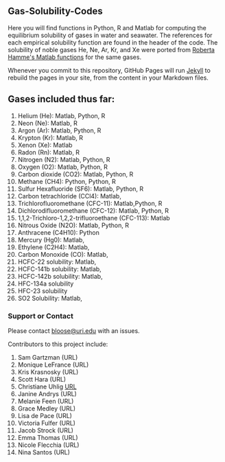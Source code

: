 ## Gas-Solubility-Codes

Here you will find functions in Python, R and Matlab for computing the equilibrium solubility of gases in water and seawater. The references for each empirical solubility function are found in the header of the code.   The solubility of noble gases He, Ne, Ar, Kr, and Xe were ported from [Roberta Hamme's Matlab functions](https://web.uvic.ca/~rhamme/download.html) for the same gases.

Whenever you commit to this repository, GitHub Pages will run [Jekyll](https://jekyllrb.com/) to rebuild the pages in your site, from the content in your Markdown files.

## Gases included thus far:
1. Helium (He): Matlab, Python, R
2. Neon (Ne): Matlab, R
3. Argon (Ar):  Matlab, Python, R
4. Krypton (Kr): Matlab, R
5. Xenon (Xe): Matlab
6. Radon (Rn): Matlab, R
7. Nitrogen (N2): Matlab, Python, R
8. Oxygen (O2): Matlab, Python, R
9. Carbon dioxide (CO2): Matlab, Python, R
10. Methane (CH4):  Python, Python, R
11. Sulfur Hexafluoride (SF6): Matlab, Python, R
12. Carbon tetrachloride (CCl4): Matlab, 
13. Trichlorofluoromethane (CFC-11): Matlab,Python, R
14. Dichlorodifluoromethane (CFC-12): Matlab, Python, R
15. 1,1,2-Trichloro-1,2,2-trifluoroethane (CFC-113): Matlab 
16. Nitrous Oxide (N2O): Matlab, Python, R
17. Anthracene (C4H10): Python 
18. Mercury (Hg0): Matlab,
19. Ethylene (C2H4): Matlab, 
20. Carbon Monoxide (CO): Matlab,
21. HCFC-22 solubility: Matlab,
22. HCFC-141b solubility: Matlab,
23. HCFC-142b solubility: Matlab,
24. HFC-134a solubility
25. HFC-23 solubility
26. SO2 Solubility: Matlab,

### Support or Contact

Please contact bloose@uri.edu with an issues.

Contributors to this project include:

1. Sam Gartzman (URL)
2. Monique LeFrance (URL)
3. Kris Krasnosky (URL)
4. Scott Hara (URL)
5. Christiane Uhlig [URL](https://www.awi.de/en/about-us/organisation/staff/christiane-uhlig.html)
6. Janine Andrys (URL)
7. Melanie Feen (URL) 
8. Grace Medley (URL) 
9. Lisa de Pace (URL)
10. Victoria Fulfer (URL)
11. Jacob Strock (URL)
12. Emma Thomas (URL)
13. Nicole Flecchia (URL)
14. Nina Santos (URL)
